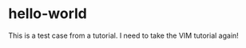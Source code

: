 hello-world
===========

This is a test case from a tutorial. I need to take the VIM tutorial again!
